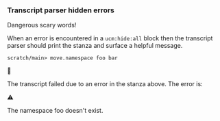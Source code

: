 
### Transcript parser hidden errors

Dangerous scary words!

When an error is encountered in a `ucm:hide:all` block
then the transcript parser should print the stanza
and surface a helpful message.

```ucm
scratch/main> move.namespace foo bar
```


🛑

The transcript failed due to an error in the stanza above. The error is:


  ⚠️
  
  The namespace foo doesn't exist.

